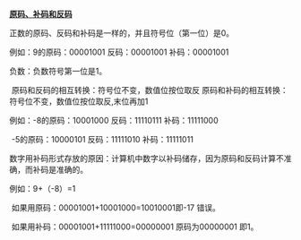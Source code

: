 <u>**原码、补码和反码**</u>	

正数的原码、反码和补码是一样的，并且符号位（第一位）是0。

例如：9的原码：00001001   反码：00001001   补码：00001001

负数：负数符号第一位是1。

​    原码和反码的相互转换：符号位不变，数值位按位取反
​    原码和补码的相互转换：符号位不变，数值位按位取反,末位再加1

例如：-8的原码：10001000    反码：11110111    补码：11111000

​      -5的原码：10000101    反码：11111010    补码：11111011

数字用补码形式存放的原因：计算机中数字以补码储存，因为原码和反码计算不准确，而补码是准确的。

例如：9+（-8）=1

​     如果用原码：00001001+10001000=10010001即-17 错误。

​     如果用补码：00001001+11111000=00000001 原码为00000001 即1。